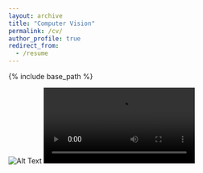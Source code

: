 ```yaml
---
layout: archive
title: "Computer Vision"
permalink: /cv/
author_profile: true
redirect_from:
  - /resume
---
```


{% include base_path %}


![Alt Text](http://m-a-c-e.github.io/website/files/orlaco2.gif)
![Alt Text](http://m-a-c-e.github.io/website/files/pid.mp4)

